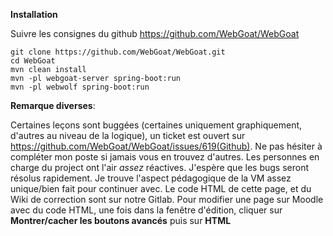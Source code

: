 **Installation**

Suivre les consignes du github https://github.com/WebGoat/WebGoat

	
	git clone https://github.com/WebGoat/WebGoat.git
    cd WebGoat
	mvn clean install
	mvn -pl webgoat-server spring-boot:run
	mvn -pl webwolf spring-boot:run

**Remarque diverses**:

Certaines leçons sont buggées (certaines uniquement graphiquement, d'autres au niveau de la logique), un ticket est ouvert sur https://github.com/WebGoat/WebGoat/issues/619(Github).
Ne pas hésiter à compléter mon poste si jamais vous en trouvez d'autres. 
Les personnes en charge du project ont l'air *assez* réactives.
J'espère que les bugs seront résolus rapidement.
Je trouve l'aspect pédagogique de la VM assez unique/bien fait pour continuer avec.
Le code HTML de cette page, et du Wiki de correction sont sur notre Gitlab. 
Pour modifier une page sur Moodle avec du code HTML, une fois dans la fenêtre d'édition, cliquer sur **Montrer/cacher les boutons avancés** puis sur **HTML**